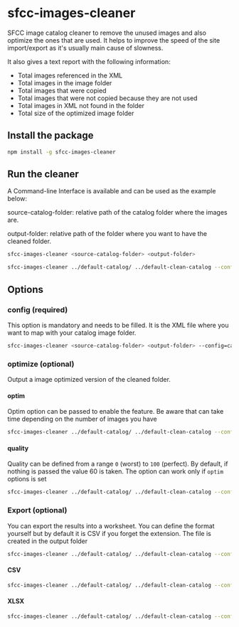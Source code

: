 # sfcc-images-cleaner
SFCC image catalog cleaner to remove the unused images and also optimize the ones that are used.
It helps to improve the speed of the site import/export as it's usually main cause of slowness.

It also gives a text report with the following information:

- Total images referenced in the XML
- Total images in the image folder
- Total images that were copied
- Total images that were not copied because they are not used
- Total images in XML not found in the folder
- Total size of the optimized image folder


## Install the package
```bash
npm install -g sfcc-images-cleaner
```

## Run the cleaner
A Command-line Interface is available and can be used as the example below:

source-catalog-folder: relative path of the catalog folder where the images are.

output-folder: relative path of the folder where you want to have the cleaned folder.

```bash
sfcc-images-cleaner <source-catalog-folder> <output-folder>
```

```bash
sfcc-images-cleaner ../default-catalog/ ../default-clean-catalog --config=catalog.xml
```

## Options
### config (required)
This option is mandatory and needs to be filled. It is the XML file where you want to map with your catalog image folder.

```bash
sfcc-images-cleaner <source-catalog-folder> <output-folder> --config=catalog.xml
```

### optimize (optional)
Output a image optimized version of the cleaned folder.

#### optim
Optim option can be passed to enable the feature. Be aware that can take time depending on the number of images you have

```bash
sfcc-images-cleaner ../default-catalog/ ../default-clean-catalog --config=catalog.xml --optim
```

#### quality
Quality can be defined from a range `0` (worst) to `100` (perfect). 
By default, if nothing is passed the value 60 is taken. The option can work only if `optim` options is set

```bash
sfcc-images-cleaner ../default-catalog/ ../default-clean-catalog --config=catalog.xml --optim --quality=80
```

### Export (optional)

You can export the results into a worksheet. You can define the format yourself but by default it is CSV if you forget the extension.
The file is created in the output folder


```bash
sfcc-images-cleaner ../default-catalog/ ../default-clean-catalog --config=catalog.xml --export=myFile
```

#### CSV
```bash
sfcc-images-cleaner ../default-catalog/ ../default-clean-catalog --config=catalog.xml --export=myFile.csv
```

#### XLSX
```bash
sfcc-images-cleaner ../default-catalog/ ../default-clean-catalog --config=catalog.xml --export=myFile.xlsx
```

